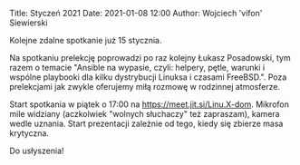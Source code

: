 Title: Styczeń 2021
Date: 2021-01-08 12:00
Author: Wojciech 'vifon' Siewierski

Kolejne zdalne spotkanie już 15 stycznia.

Na spotkaniu prelekcję poprowadzi po raz kolejny Łukasz Posadowski,
tym razem o temacie "Ansible na wypasie, czyli: helpery, pętle,
warunki i wspólne playbooki dla kilku dystrybucji Linuksa i czasami
FreeBSD.".  Poza prelekcjami jak zwykle oferujemy miłą rozmowę
w rodzinnej atmosferze.

Start spotkania w piątek o 17:00 na <https://meet.jit.si/Linu.X-dom>.
Mikrofon mile widziany (aczkolwiek "wolnych słuchaczy" też zapraszam),
kamera wedle uznania.  Start prezentacji zależnie od tego, kiedy się
zbierze masa krytyczna.

Do usłyszenia!
